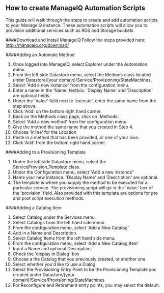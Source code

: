 ## How to create ManageIQ Automation Scripts

This guide will walk through the steps to create and add automation scripts to your ManageIQ instance. These automation scripts
will allow you to provision additional services such as RDS and Storage buckets.

####Download and Install ManageIQ
Follow the steps provided here: http://manageiq.org/download/

####Adding an Automate Method
1. Once logged into ManageIQ, select Explorer under the Automation menu.
2. From the left side Datastore menu, select the Methods class located under Datastore/[your domain]/Service/Provisioning/StateMachines.
3. Select 'Add a new instance' from the configuration menu.
4. Enter a name in the 'Name' textbox. 'Display Name' and 'Description' are optional fields.
5. Under the 'Value' field next to 'execute', enter the same name from the step above.
6. Click 'Add' on the bottom right hand corner. 
7. Back on the Methods class page, click on 'Methods'.
8. Select 'Add a new method' from the configuration menu.
9. Give the method the same name that you created in Step 4.
10. Choose 'inline' for the Location
11. Paste in a method that has been provided, or one of your own.
12. Click 'Add' from the bottom right hand corner.

####Adding to a Provisioning Template
1. Under the left side Datastore menu, select the ServiceProvision_Template class.
2. Under the Configuration menu, select "Add a new instance"
3. Name your new instance. 'Display Name' and 'Description' are optional.
4. The template is where you supply the method to be executed for a particular service. The provisioning script will go in the 'Value' box of the 'provision' field. Also provided with this template are options for pre and post script execution methods.

####Adding a Catalog Item
1. Select Catalog under the Services menu.
2. Select Catalogs from the left hand side menu.
3. From the configuration menu, select 'Add a New Catalog'
4. Add in a Name and Description.
5. Select Catalog Items from the left hand side menu.
6. From the configuration menu, select 'Add a New Catalog Item'
7. Input a Name and optional Description.
8. Check the 'display in Dialog' box
9. Choose a the Catalog that you previously created, or another one
10. Select whether you'd like to use a Dialog
11. Select the Provisioning Entry Point to be the Provisioning Template you created under Datastore/[your domain]/Service/Provisioning/StateMachines
12. For Reconfigure and Retirement entry points, you may select the default. 

